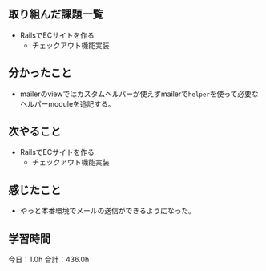 ## 取り組んだ課題一覧
*  RailsでECサイトを作る
   * チェックアウト機能実装
## 分かったこと
* mailerのviewではカスタムヘルパーが使えずmailerで```helper```を使って必要なヘルパーmoduleを追記する。
  
    
    

## 次やること
*  RailsでECサイトを作る
   *  チェックアウト機能実装
## 感じたこと
*  やっと本番環境でメールの送信ができるようになった。
 
## 学習時間
今日：1.0h
合計：436.0h
